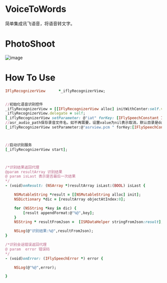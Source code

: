 # VoiceToWords
简单集成讯飞语音，将语音转文字。


# PhotoShoot
![image](https://github.com/Zws-China/WSCycleScrollView/blob/master/WSCycleScrollView/WSCycleScrollView/scroll.gif)


# How To Use

```ruby
IFlyRecognizerView      *_iflyRecognizerView;


//初始化语音识别控件
_iflyRecognizerView = [[IFlyRecognizerView alloc] initWithCenter:self.view.center];
_iflyRecognizerView.delegate = self;
[_iflyRecognizerView setParameter: @"iat" forKey: [IFlySpeechConstant IFLY_DOMAIN]];
//asr_audio_path保存录音文件名，如不再需要，设置value为nil表示取消，默认目录是documents
[_iflyRecognizerView setParameter:@"asrview.pcm " forKey:[IFlySpeechConstant ASR_AUDIO_PATH]];



//启动识别服务
[_iflyRecognizerView start];



/*识别结果返回代理
@param resultArray 识别结果
@ param isLast 表示是否最后一次结果
*/
- (void)onResult: (NSArray *)resultArray isLast:(BOOL) isLast {

    NSMutableString *result = [[NSMutableString alloc] init];
    NSDictionary *dic = [resultArray objectAtIndex:0];

    for (NSString *key in dic) {
        [result appendFormat:@"%@",key];
    }
    NSString * resultFromJson =  [ISRDataHelper stringFromJson:result];

    NSLog(@"识别结果:%@",resultFromJson);
}

/*识别会话错误返回代理
@ param  error 错误码
*/
- (void)onError: (IFlySpeechError *) error {

    NSLog(@"%@",error);

}



```